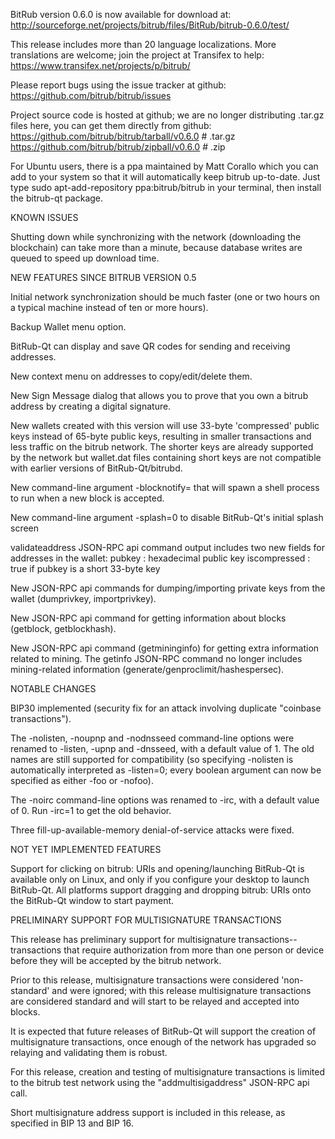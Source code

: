 BitRub version 0.6.0 is now available for download at:
http://sourceforge.net/projects/bitrub/files/BitRub/bitrub-0.6.0/test/

This release includes more than 20 language localizations.
More translations are welcome; join the
project at Transifex to help:
https://www.transifex.net/projects/p/bitrub/

Please report bugs using the issue tracker at github:
https://github.com/bitrub/bitrub/issues

Project source code is hosted at github; we are no longer
distributing .tar.gz files here, you can get them
directly from github:
https://github.com/bitrub/bitrub/tarball/v0.6.0  # .tar.gz
https://github.com/bitrub/bitrub/zipball/v0.6.0  # .zip

For Ubuntu users, there is a ppa maintained by Matt Corallo which
you can add to your system so that it will automatically keep
bitrub up-to-date.  Just type
sudo apt-add-repository ppa:bitrub/bitrub
in your terminal, then install the bitrub-qt package.


KNOWN ISSUES

Shutting down while synchronizing with the network
(downloading the blockchain) can take more than a minute,
because database writes are queued to speed up download
time.


NEW FEATURES SINCE BITRUB VERSION 0.5

Initial network synchronization should be much faster
(one or two hours on a typical machine instead of ten or more
hours).

Backup Wallet menu option.

BitRub-Qt can display and save QR codes for sending
and receiving addresses.

New context menu on addresses to copy/edit/delete them.

New Sign Message dialog that allows you to prove that you
own a bitrub address by creating a digital
signature.

New wallets created with this version will
use 33-byte 'compressed' public keys instead of
65-byte public keys, resulting in smaller
transactions and less traffic on the bitrub
network. The shorter keys are already supported
by the network but wallet.dat files containing
short keys are not compatible with earlier
versions of BitRub-Qt/bitrubd.

New command-line argument -blocknotify=<command>
that will spawn a shell process to run <command> 
when a new block is accepted.

New command-line argument -splash=0 to disable
BitRub-Qt's initial splash screen

validateaddress JSON-RPC api command output includes
two new fields for addresses in the wallet:
pubkey : hexadecimal public key
iscompressed : true if pubkey is a short 33-byte key

New JSON-RPC api commands for dumping/importing
private keys from the wallet (dumprivkey, importprivkey).

New JSON-RPC api command for getting information about
blocks (getblock, getblockhash).

New JSON-RPC api command (getmininginfo) for getting
extra information related to mining. The getinfo
JSON-RPC command no longer includes mining-related
information (generate/genproclimit/hashespersec).



NOTABLE CHANGES

BIP30 implemented (security fix for an attack involving
duplicate "coinbase transactions").

The -nolisten, -noupnp and -nodnsseed command-line
options were renamed to -listen, -upnp and -dnsseed,
with a default value of 1. The old names are still
supported for compatibility (so specifying -nolisten
is automatically interpreted as -listen=0; every
boolean argument can now be specified as either
-foo or -nofoo).

The -noirc command-line options was renamed to
-irc, with a default value of 0. Run -irc=1 to
get the old behavior.

Three fill-up-available-memory denial-of-service
attacks were fixed.


NOT YET IMPLEMENTED FEATURES

Support for clicking on bitrub: URIs and
opening/launching BitRub-Qt is available only on Linux,
and only if you configure your desktop to launch
BitRub-Qt. All platforms support dragging and dropping
bitrub: URIs onto the BitRub-Qt window to start
payment.


PRELIMINARY SUPPORT FOR MULTISIGNATURE TRANSACTIONS

This release has preliminary support for multisignature
transactions-- transactions that require authorization
from more than one person or device before they
will be accepted by the bitrub network.

Prior to this release, multisignature transactions
were considered 'non-standard' and were ignored;
with this release multisignature transactions are
considered standard and will start to be relayed
and accepted into blocks.

It is expected that future releases of BitRub-Qt
will support the creation of multisignature transactions,
once enough of the network has upgraded so relaying
and validating them is robust.

For this release, creation and testing of multisignature
transactions is limited to the bitrub test network using
the "addmultisigaddress" JSON-RPC api call.

Short multisignature address support is included in this
release, as specified in BIP 13 and BIP 16.
